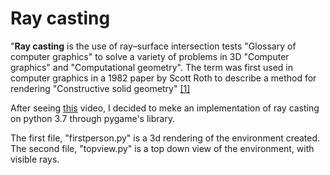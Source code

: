 ﻿# Ray casting
"**Ray casting** is the use of ray–surface intersection tests "Glossary of computer graphics" to solve a variety of problems in 3D  "Computer graphics" and "Computational geometry". The term was first used in computer graphics in a 1982 paper by Scott Roth to describe a method for rendering "Constructive solid geometry" [[1]](https://en.wikipedia.org/wiki/Ray_casting)

After seeing [this](https://www.youtube.com/watch?v=TOEi6T2mtHo&t=973s) video, I decided to meke an implementation of ray casting on python 3.7 through pygame's library.

The first file, "firstperson.py" is a 3d rendering of the environment created. The second file, "topview.py" is a top down view of the environment, with visible rays. 

